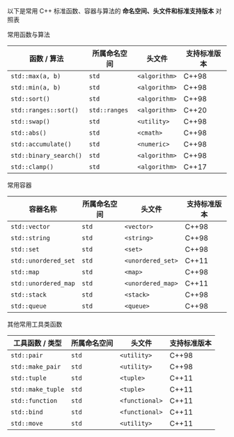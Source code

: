 以下是常用 C++ 标准函数、容器与算法的 **命名空间、头文件和标准支持版本** 对照表



常用函数与算法

| 函数 / 算法            | 所属命名空间  | 头文件        | 支持标准版本 |
| ---------------------- | ------------- | ------------- | ------------ |
| `std::max(a, b)`       | `std`         | `<algorithm>` | C++98        |
| `std::min(a, b)`       | `std`         | `<algorithm>` | C++98        |
| `std::sort()`          | `std`         | `<algorithm>` | C++98        |
| `std::ranges::sort()`  | `std::ranges` | `<algorithm>` | C++20        |
| `std::swap()`          | `std`         | `<utility>`   | C++98        |
| `std::abs()`           | `std`         | `<cmath>`     | C++98        |
| `std::accumulate()`    | `std`         | `<numeric>`   | C++98        |
| `std::binary_search()` | `std`         | `<algorithm>` | C++98        |
| `std::clamp()`         | `std`         | `<algorithm>` | C++17        |



常用容器

| 容器名称             | 所属命名空间 | 头文件            | 支持标准版本 |
| -------------------- | ------------ | ----------------- | ------------ |
| `std::vector`        | `std`        | `<vector>`        | C++98        |
| `std::string`        | `std`        | `<string>`        | C++98        |
| `std::set`           | `std`        | `<set>`           | C++98        |
| `std::unordered_set` | `std`        | `<unordered_set>` | C++11        |
| `std::map`           | `std`        | `<map>`           | C++98        |
| `std::unordered_map` | `std`        | `<unordered_map>` | C++11        |
| `std::stack`         | `std`        | `<stack>`         | C++98        |
| `std::queue`         | `std`        | `<queue>`         | C++98        |



其他常用工具类函数

| 工具函数 / 类型   | 所属命名空间 | 头文件         | 支持标准版本 |
| ----------------- | ------------ | -------------- | ------------ |
| `std::pair`       | `std`        | `<utility>`    | C++98        |
| `std::make_pair`  | `std`        | `<utility>`    | C++98        |
| `std::tuple`      | `std`        | `<tuple>`      | C++11        |
| `std::make_tuple` | `std`        | `<tuple>`      | C++11        |
| `std::function`   | `std`        | `<functional>` | C++11        |
| `std::bind`       | `std`        | `<functional>` | C++11        |
| `std::move`       | `std`        | `<utility>`    | C++11        |